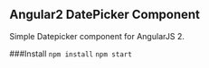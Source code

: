 ## Angular2 DatePicker Component

Simple Datepicker component for AngularJS 2.

###Install
`npm install`
`npm start`
